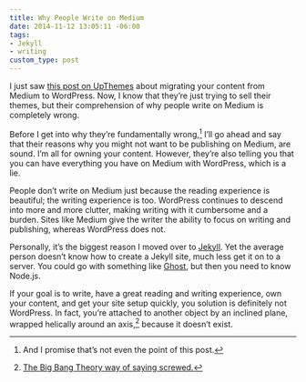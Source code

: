 ```yaml
---
title: Why People Write on Medium
date: 2014-11-12 13:05:11 -06:00
tags:
- Jekyll
- writing
custom_type: post
---
```


I just saw [this post on UpThemes](https://upthemes.com/blog/2014/11/medium-to-wordpress/) about migrating your content from Medium to WordPress. Now, I know that they’re just trying to sell their themes, but their comprehension of why people write on Medium is completely wrong.

Before I get into why they’re fundamentally wrong,[^1] I’ll go ahead and say that their reasons why you might not want to be publishing on Medium, are sound. I’m all for owning your content. However, they’re also telling you that you can have everything you have on Medium with WordPress, which is a lie.

People don’t write on Medium just because the reading experience is beautiful; the writing experience is too. WordPress continues to descend into more and more clutter, making writing with it cumbersome and a burden. Sites like Medium give the writer the ability to focus on writing and publishing, whereas WordPress does not.

Personally, it’s the biggest reason I moved over to [Jekyll](http://jekyllrb.com/). Yet the average person doesn’t know how to create a Jekyll site, much less get it on to a server. You could go with something like [Ghost](https://ghost.org/), but then you need to know Node.js.

If your goal is to write, have a great reading and writing experience, own your content, and get your site setup quickly, you solution is definitely not WordPress. In fact, you’re attached to another object by an inclined plane, wrapped helically around an axis,[^2] because it doesn’t exist.

[^1]: And I promise that’s not even the point of this post.
[^2]: [The Big Bang Theory way of saying screwed.](http://youtu.be/DpnvS7kM4Fs)
